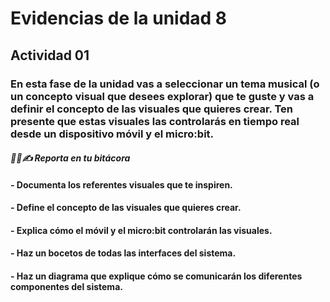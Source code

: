 # Evidencias de la unidad 8

## Actividad 01

### En esta fase de la unidad vas a seleccionar un tema musical (o un concepto visual que desees explorar) que te guste y vas a definir el concepto de las visuales que quieres crear. Ten presente que estas visuales las controlarás en tiempo real desde un dispositivo móvil y el micro:bit.

#### *🧐🧪✍️ Reporta en tu bitácora*

#### - Documenta los referentes visuales que te inspiren.



#### - Define el concepto de las visuales que quieres crear.



#### - Explica cómo el móvil y el micro:bit controlarán las visuales.



#### - Haz un bocetos de todas las interfaces del sistema.



#### - Haz un diagrama que explique cómo se comunicarán los diferentes componentes del sistema.






